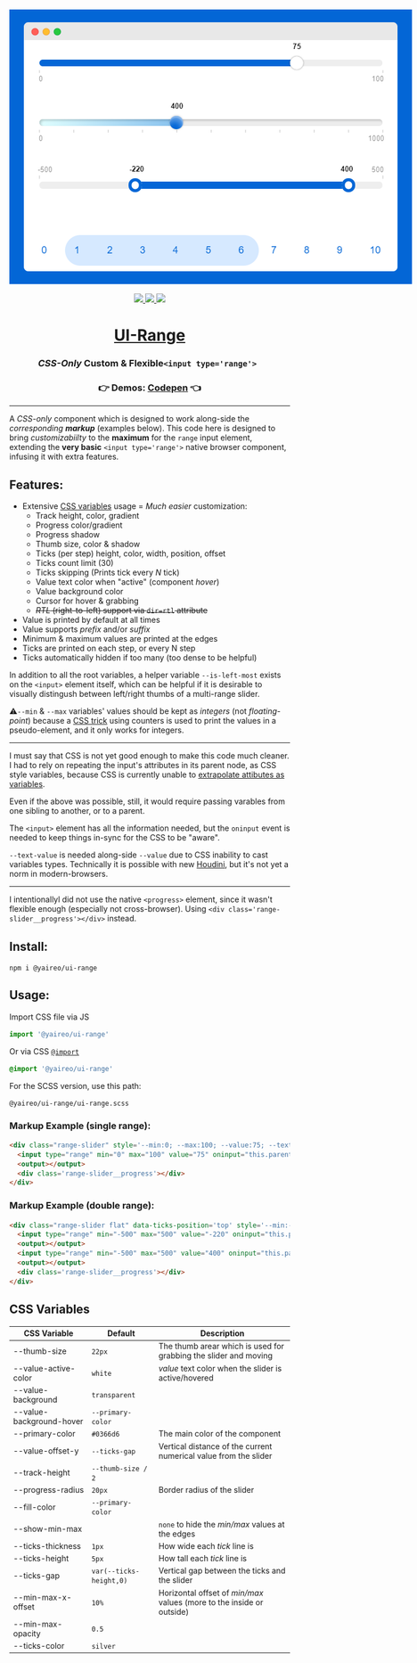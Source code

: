 <p align="center">
<br>
  <a href='https://codepen.io/vsync/pen/mdEJMLv?editors=1100'>
    <img src="./screen.png?sanitize=true" style='max-width: 820px' />
  </a>
<br>
<p>

<p align="center">
  <a href='https://www.npmjs.com/package/@yaireo/ui-range'>
      <img src="https://img.shields.io/npm/v/@yaireo/ui-range.svg" />
  </a>
  <a href='https://simple.wikipedia.org/wiki/MIT_License'>
      <img src="https://img.shields.io/badge/license-MIT-lightgrey" />
  </a>
  <img src="https://img.shields.io/bundlephobia/minzip/@yaireo/ui-range" />
</p>

<h1 align="center">
  <a href='https://codepen.io/vsync/pen/mdEJMLv'>UI-Range</a>
</h1>
<h3 align="center"><em>CSS-Only</em> Custom & Flexible<wbr><code>&lt;input type='range'&gt; </code></h3>

<h3 align="center">
  👉 Demos: <a href='https://codepen.io/vsync/pen/mdEJMLv?editors=1100 target='_blank'>Codepen</a> 👈
</h3>

---

A *CSS-only* component which is designed to work along-side the *corresponding **markup*** (examples below).
This code here is designed to bring *customizabiilty* to the **maximum** for the `range` input element,
extending the **very basic** `<input type='range'>` native browser component, infusing it with extra features.


## Features:

* Extensive [CSS variables](https://github.com/yairEO/ui-range/blob/master/ui-range.scss#L2-L34) usage = *Much easier* customization:
  * Track height, color, gradient
  * Progress color/gradient
  * Progress shadow
  * Thumb size, color & shadow
  * Ticks (per step) height, color, width, position, offset
  * Ticks count limit (30)
  * Ticks skipping (Prints tick every *N* tick)
  * Value text color when "active" (component *hover*)
  * Value background color
  * Cursor for hover & grabbing
  * <del>*RTL* (right-to-left) support via `dir=rtl` attribute</del>
* Value is printed by default at all times
* Value supports *prefix* and/or *suffix*
* Minimum & maximum values are printed at the edges
* Ticks are printed on each step, or every N step
* Ticks automatically hidden if too many (too dense to be helpful)

In addition to all the root variables, a helper variable `--is-left-most` exists on the `<input>` element itself,
which can be helpful if it is desirable to visually distingush between left/right thumbs of a multi-range slider.

⚠️`--min` & `--max` variables' values should be kept as *integers* (not *floating-point*) because a [CSS trick](https://stackoverflow.com/a/40179718/104380)
using counters is used to print the values in a pseudo-element, and it only works for integers.

---

I must say that CSS is not yet good enough to make this code much cleaner. I had to rely on repeating the input's attributes in its parent node, as CSS style variables, because CSS is currently unable to [extrapolate attibutes as variables](https://github.com/w3c/csswg-drafts/issues/4482).

Even if the above was possible, still, it would require passing varables from one sibling to another, or to a parent.

The `<input>` element has all the information needed, but the `oninput` event is needed to keep things in-sync for the CSS to be "aware".

`--text-value` is needed along-side `--value` due to CSS inability to cast variables types. Technically
it is possible with new [Houdini](https://developer.mozilla.org/en-US/docs/Web/Houdini), but it's not yet a norm in modern-browsers.

---

I intentionallyl did not use the native `<progress>` element, since it wasn't flexible enough (especially not cross-browser). Using `<div class='range-slider__progress'></div>` instead.

## Install:

```
npm i @yaireo/ui-range
```

## Usage:

Import CSS file via JS

```js
import '@yaireo/ui-range'
```

Or via CSS [`@import`](https://stackoverflow.com/q/10036977/104380)

```css
@import '@yaireo/ui-range'
```

For the SCSS version, use this path:

    @yaireo/ui-range/ui-range.scss

### Markup Example (single range):

```html
<div class="range-slider" style='--min:0; --max:100; --value:75; --text-value:"75"; --suffix:"%"'>
  <input type="range" min="0" max="100" value="75" oninput="this.parentNode.style.setProperty('--value',this.value); this.parentNode.style.setProperty('--text-value', JSON.stringify(this.value))">
  <output></output>
  <div class='range-slider__progress'></div>
</div>
```

### Markup Example (double range):

```html
<div class="range-slider flat" data-ticks-position='top' style='--min:-500; --max:500; --prefix:"$" --value-a:-220; --value-b:400; --text-value-a:"-220"; --text-value-b:"400";'>
  <input type="range" min="-500" max="500" value="-220" oninput="this.parentNode.style.setProperty('--value-a',this.value); this.parentNode.style.setProperty('--text-value-a', JSON.stringify(this.value))">
  <output></output>
  <input type="range" min="-500" max="500" value="400" oninput="this.parentNode.style.setProperty('--value-b',this.value); this.parentNode.style.setProperty('--text-value-b', JSON.stringify(this.value))">
  <output></output>
  <div class='range-slider__progress'></div>
</div>
```

## CSS Variables

| CSS Variable             | Default                 | Description                                                           |
|--------------------------|-------------------------|-----------------------------------------------------------------------|
| --thumb-size             | `22px`                  | The thumb arear which is used for grabbing the slider and moving      |
| --value-active-color     | `white`                 | *value* text color when the slider is active/hovered                  |
| --value-background       | `transparent`           |                                                                       |
| --value-background-hover | `--primary-color`       |                                                                       |
| --primary-color          | `#0366d6`               | The main color of the component                                       |
| --value-offset-y         | `--ticks-gap`           | Vertical distance of the current numerical value from the slider      |
| --track-height           | `--thumb-size / 2`      |                                                                       |
| --progress-radius        | `20px`                  | Border radius of the slider                                           |
| --fill-color             | `--primary-color`       |                                                                       |
| --show-min-max           |                         | `none` to hide the *min/max* values at the edges                      |
| --ticks-thickness        | `1px`                   | How wide each *tick* line is                                          |
| --ticks-height           | `5px`                   | How tall each *tick* line is                                          |
| --ticks-gap              | `var(--ticks-height,0)` | Vertical gap between the ticks and the slider                         |
| --min-max-x-offset       | `10%`                   | Horizontal offset of *min/max* values (more to the inside or outside) |
| --min-max-opacity        | `0.5`                   |                                                                       |
| --ticks-color            | `silver`                |                                                                       |
